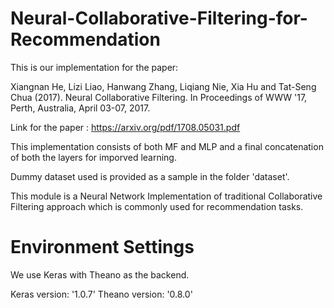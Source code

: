 # Neural-Collaborative-Filtering-for-Recommendation

This is our implementation for the paper:

Xiangnan He, Lizi Liao, Hanwang Zhang, Liqiang Nie, Xia Hu and Tat-Seng Chua (2017). Neural Collaborative Filtering. In Proceedings of WWW '17, Perth, Australia, April 03-07, 2017.

Link for the paper : https://arxiv.org/pdf/1708.05031.pdf

This implementation consists of both MF and MLP and a final concatenation of both the layers for imporved learning.

Dummy dataset used is provided as a sample in the folder 'dataset'.

This module is a Neural Network Implementation of traditional Collaborative Filtering approach which is commonly used for recommendation tasks.

# Environment Settings

We use Keras with Theano as the backend.

  Keras version: '1.0.7'
  Theano version: '0.8.0'
  
